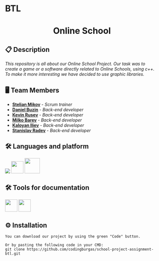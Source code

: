 # BTL
<h1 align="center">Online School</h1>

## 📋 Description    
*This repository is all about our Online School Project. Our task was to create a game or a software directly related to Online Schools, using c++. To make it more interesting we have decided to use graphic libraries.* 

## 🖥 Team Members
* <a href="https://github.com/SGMikov21">**Stelian Mikov**</a> - *Scrum trainer*
* <a href="https://github.com/DRBuzin21">**Daniel Buzin**</a> - *Back-end developer* 
* <a href="https://github.com/KRRusev21">**Kevin Rusev**</a> - *Back-end developer* 
* <a href="https://github.com/MSBarev21">**Milko Barev**</a> - *Back-end developer*
* <a href="https://github.com/KDIliev21">**Kaloyan Iliev**</a> - *Back-end developer*
* <a href="https://github.com/SNRadev21">**Stanislav Radev**</a> - *Back-end developer* 

## 🛠️ Languages and platform

<p align="left"> 
  <img src="https://img.icons8.com/color/48/000000/c-plus-plus-logo.png"/>
  <img src="https://upload.wikimedia.org/wikipedia/commons/thumb/5/59/Visual_Studio_Icon_2019.svg/1024px-Visual_Studio_Icon_2019.svg.png" width = "40px"/>
  <img src="https://cdn.worldvectorlogo.com/logos/github-icon.svg" width = "50px"/>
</p>

## 🛠️ Tools for documentation
  <img src="https://cdn.worldvectorlogo.com/logos/powerpoint-2.svg" width = "40px"/> <img src="https://cdn.worldvectorlogo.com/logos/word-1.svg" width = "40px"/>
  
## ⚙ Installation
```
You can download our project by using the green "Code" button.

Or by pasting the following code in your CMD:
git clone https://github.com/codingburgas/school-project-assignment-btl.git

